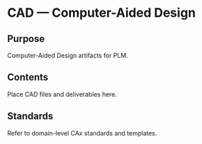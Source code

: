 # CAD — Computer-Aided Design

## Purpose

Computer-Aided Design artifacts for PLM.

## Contents

Place CAD files and deliverables here.

## Standards

Refer to domain-level CAx standards and templates.
